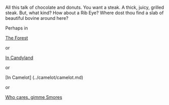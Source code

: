 All this talk of chocolate and donuts. 
You want a steak. 
A thick, juicy, grilled steak. 
But, what kind? How about a Rib Eye? 
Where dost thou find a slab of beautiful bovine around here? 

Perhaps in

[The Forest](../forest/forest.md)

or 

[In Candyland](../candyland/diabetes.md)

or

[In Camelot] (../camelot/camelot.md)

or

[Who cares, gimme Smores](../smores/smores.md)
